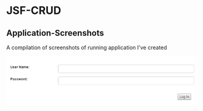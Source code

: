 # JSF-CRUD
## Application-Screenshots

A compilation of screenshots of running application I've created

![](https://github.com/Moytri/JSF-CRUD/blob/master/images/login.png)
